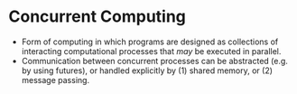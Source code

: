 Concurrent Computing
====================

* Form of computing in which programs are designed as collections of interacting computational processes that _may_ be executed in parallel.
* Communication between concurrent processes can be abstracted (e.g. by using futures), or handled explicitly by (1) shared memory, or (2) message passing.

